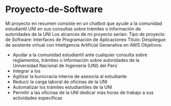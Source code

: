 # Proyecto-de-Software

Mi proyecto en resumen consiste en un chatbot que ayude a la comunidad estudiantil UNI en sus consultas sobre trámites o información de autoridades de la UNI
Los alcances de mi proyecto serían:
Tipo de proyecto de Software: Interfaces de Programación de Aplicaciones
Título: Despliegue de asistente virtual con Inteligencia Artificial Generativa en AWS
Objetivos: 
- Ayudar a la comunidad estudiantil ante cualquier consulta sobre reglamentos, trámites o información sobre autoridades de la Universidad Nacional de Ingeniería (UNI) del Perú
- Integrar a los
- Agilizar la burocracia interna de asesoría al estudiante
- Reducir la carga laboral de oficinas de la UNI 
- Automatizar los trámites estudiantiles de la UNI
- Permitir a las oficinas de la UNI dedicar más horas de trabajo a sus actividades específicas

